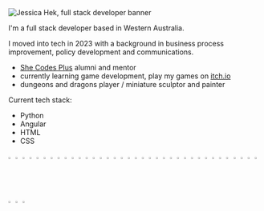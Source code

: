 <img max-width="100%" alt="Jessica Hek, full stack developer banner" src="https://github.com/user-attachments/assets/dd30679a-873a-4734-afd1-a31cd08b6d5a">


I'm a full stack developer based in Western Australia.

I moved into tech in 2023 with a background in business process improvement, policy development and communications. 

 - <a href="https://shecodes.com.au/">She Codes Plus</a> alumni and mentor
 - currently learning game development, play my games on <a href=https://whatthehek.itch.io/ target=_blank>itch.io</a>
 - dungeons and dragons player / miniature sculptor and painter

Current tech stack:
 - Python
 - Angular
 - HTML
 - CSS

<img width="2%" alt="code image" src="https://github.com/user-attachments/assets/534527e3-9315-41a9-9a8b-076f7cc9f4c9">
<img width="2%" alt="game controller" src="https://github.com/user-attachments/assets/73a8f451-de5d-4305-bdbd-bda29083ee49">
<img width="2%" alt="D20 dice" src="https://github.com/user-attachments/assets/326c9493-eb74-411b-97b0-346222aa6147">
<img width="2%" alt="full stack pancakes" src="https://github.com/user-attachments/assets/87a21900-bab8-4fae-84b7-f488a6060500">
<img width="2%" alt="dragon" src="https://github.com/user-attachments/assets/6a047d1a-687f-43e5-ac8e-aec32e6ccf2d">
<img width="2%" alt="artist pallette" src="https://github.com/user-attachments/assets/2b0a1671-284e-4045-a62c-4e89338bf0a9">
<img width="2%" alt="code image" src="https://github.com/user-attachments/assets/534527e3-9315-41a9-9a8b-076f7cc9f4c9">
<img width="2%" alt="game controller" src="https://github.com/user-attachments/assets/73a8f451-de5d-4305-bdbd-bda29083ee49">
<img width="2%" alt="D20 dice" src="https://github.com/user-attachments/assets/326c9493-eb74-411b-97b0-346222aa6147">
<img width="2%" alt="full stack pancakes" src="https://github.com/user-attachments/assets/87a21900-bab8-4fae-84b7-f488a6060500">
<img width="2%" alt="dragon" src="https://github.com/user-attachments/assets/6a047d1a-687f-43e5-ac8e-aec32e6ccf2d">
<img width="2%" alt="artist pallette" src="https://github.com/user-attachments/assets/2b0a1671-284e-4045-a62c-4e89338bf0a9">
<img width="2%" alt="code image" src="https://github.com/user-attachments/assets/534527e3-9315-41a9-9a8b-076f7cc9f4c9">
<img width="2%" alt="game controller" src="https://github.com/user-attachments/assets/73a8f451-de5d-4305-bdbd-bda29083ee49">
<img width="2%" alt="D20 dice" src="https://github.com/user-attachments/assets/326c9493-eb74-411b-97b0-346222aa6147">
<img width="2%" alt="full stack pancakes" src="https://github.com/user-attachments/assets/87a21900-bab8-4fae-84b7-f488a6060500">
<img width="2%" alt="dragon" src="https://github.com/user-attachments/assets/6a047d1a-687f-43e5-ac8e-aec32e6ccf2d">
<img width="2%" alt="artist pallette" src="https://github.com/user-attachments/assets/2b0a1671-284e-4045-a62c-4e89338bf0a9">
<img width="2%" alt="code image" src="https://github.com/user-attachments/assets/534527e3-9315-41a9-9a8b-076f7cc9f4c9">
<img width="2%" alt="game controller" src="https://github.com/user-attachments/assets/73a8f451-de5d-4305-bdbd-bda29083ee49">
<img width="2%" alt="D20 dice" src="https://github.com/user-attachments/assets/326c9493-eb74-411b-97b0-346222aa6147">
<img width="2%" alt="full stack pancakes" src="https://github.com/user-attachments/assets/87a21900-bab8-4fae-84b7-f488a6060500">
<img width="2%" alt="dragon" src="https://github.com/user-attachments/assets/6a047d1a-687f-43e5-ac8e-aec32e6ccf2d">
<img width="2%" alt="artist pallette" src="https://github.com/user-attachments/assets/2b0a1671-284e-4045-a62c-4e89338bf0a9">
<img width="2%" alt="code image" src="https://github.com/user-attachments/assets/534527e3-9315-41a9-9a8b-076f7cc9f4c9">
<img width="2%" alt="game controller" src="https://github.com/user-attachments/assets/73a8f451-de5d-4305-bdbd-bda29083ee49">
<img width="2%" alt="D20 dice" src="https://github.com/user-attachments/assets/326c9493-eb74-411b-97b0-346222aa6147">
<img width="2%" alt="full stack pancakes" src="https://github.com/user-attachments/assets/87a21900-bab8-4fae-84b7-f488a6060500">
<img width="2%" alt="dragon" src="https://github.com/user-attachments/assets/6a047d1a-687f-43e5-ac8e-aec32e6ccf2d">
<img width="2%" alt="artist pallette" src="https://github.com/user-attachments/assets/2b0a1671-284e-4045-a62c-4e89338bf0a9">
<img width="2%" alt="code image" src="https://github.com/user-attachments/assets/534527e3-9315-41a9-9a8b-076f7cc9f4c9">
<img width="2%" alt="game controller" src="https://github.com/user-attachments/assets/73a8f451-de5d-4305-bdbd-bda29083ee49">
<img width="2%" alt="D20 dice" src="https://github.com/user-attachments/assets/326c9493-eb74-411b-97b0-346222aa6147">
<img width="2%" alt="full stack pancakes" src="https://github.com/user-attachments/assets/87a21900-bab8-4fae-84b7-f488a6060500">
<img width="2%" alt="dragon" src="https://github.com/user-attachments/assets/6a047d1a-687f-43e5-ac8e-aec32e6ccf2d">
<img width="2%" alt="artist pallette" src="https://github.com/user-attachments/assets/2b0a1671-284e-4045-a62c-4e89338bf0a9">
<img width="2%" alt="code image" src="https://github.com/user-attachments/assets/534527e3-9315-41a9-9a8b-076f7cc9f4c9">
<img width="2%" alt="game controller" src="https://github.com/user-attachments/assets/73a8f451-de5d-4305-bdbd-bda29083ee49">
<img width="2%" alt="D20 dice" src="https://github.com/user-attachments/assets/326c9493-eb74-411b-97b0-346222aa6147">
